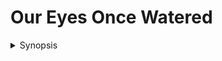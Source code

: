 # Our Eyes Once Watered

<details>

<summary>Synopsis</summary>

Trapped in a labyrinth that feels achingly familiar, the turtles find themselves trapped in a gauntlet that seemed to know them better than they know themselves. The walls are alive and herding them deeper into its depths. The lights are blazing one second and nonexistent the next. And whatever waits at the center knows just how to break each of them individually.

As their reality quickly morphs into a mess of inky blacks and eerie violets, what used to be "a ninja's greatest weapon" starts looking more and more like a distant memory.

</details>
